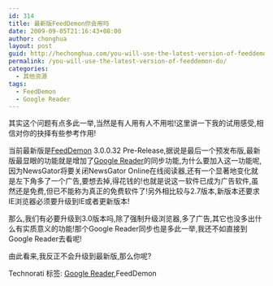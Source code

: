 ```yaml
---
id: 314
title: 最新版FeedDemon你会用吗
date: 2009-09-05T21:16:43+08:00
author: chonghua
layout: post
guid: http://hechonghua.com/you-will-use-the-latest-version-of-feeddemon-do/
permalink: /you-will-use-the-latest-version-of-feeddemon-do/
categories:
  - 其他资源
tags:
  - FeedDemon
  - Google Reader
---
```

其实这个问题有点多此一举,当然是有人用有人不用啦!这里讲一下我的试用感受,相信对你的抉择有些参考作用!

<!--more-->

当前最新版是<a title="FeedDemon" href="http://www.newsgator.com/individuals/feeddemon/default.aspx" target="_blank">FeedDemon</a> 3.0.0.32 Pre-Release,据说是最后一个预发布版,最新版最显眼的功能就是增加了<a title="Google Reader" href="http://reader.google.com/" target="_blank">Google Reader</a>的同步功能,为什么要加入这一功能呢,因为NewsGator将要关闭NewsGator Online在线阅读器,还有一个显著地变化就是左下角多了一个广告,要想去掉,得花钱的!也就是说这一软件已成为广告软件,虽然还是免费,但已不能称为真正的免费软件了!另外相比较与2.7版本,新版本还要求IE浏览器必须要升级到IE或者更新版本!

那么,我们有必要升级到3.0版本吗,除了强制升级浏览器,多了广告,其它也没多出什么有实质意义的功能!那个Google Reader同步也是多此一举,我还不如直接到Google Reader去看呢!

由此看来,我反正不会升级到最新版,那么你呢?

<div class="wlWriterEditableSmartContent" id="scid:0767317B-992E-4b12-91E0-4F059A8CECA8:56364d63-97c9-4d91-900f-26229228263c" style="padding-right: 0px; display: inline; padding-left: 0px; float: none; padding-bottom: 0px; margin: 0px; padding-top: 0px">
  Technorati 标签: <a href="http://technorati.com/tags/Google+Reader" rel="tag">Google Reader</a>,FeedDemon
</div>